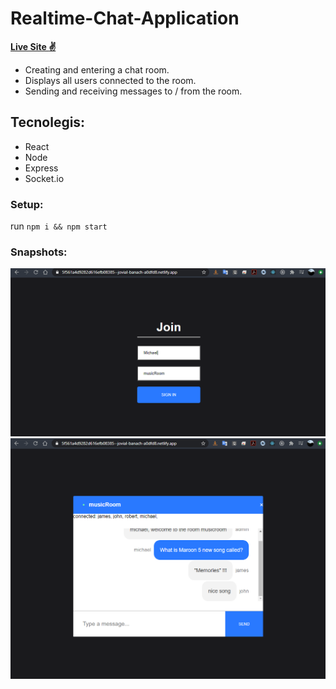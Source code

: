 # Realtime-Chat-Application

[**Live Site :v:**](https://5f561a4d9282d616efb08385--jovial-banach-a0dfd8.netlify.app/)

* Creating and entering a chat room.
* Displays all users connected to the room.
* Sending and receiving messages to / from the room.

## Tecnolegis: ##
* React
* Node
* Express
* Socket.io

### Setup: ###
run `npm i && npm start`

### Snapshots: ###
![snapshot](Snapshots/joinPage.PNG)
![snapshot](Snapshots/ChatPage.PNG)
